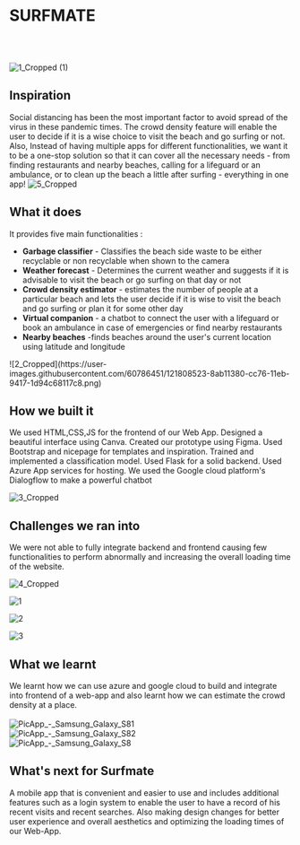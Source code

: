 # SURFMATE #
<br><br>


![1_Cropped (1)](https://user-images.githubusercontent.com/60786451/121808514-838a0580-cc76-11eb-93de-3f223782e3aa.png)

## Inspiration
Social distancing has been the most important factor to avoid spread of the virus in these pandemic times. The crowd density feature will enable the user to decide if it is a wise choice to visit the beach and go surfing or not. Also, Instead of having multiple apps for different functionalities, we want it to be a one-stop solution so that it can cover all the necessary needs - from finding restaurants and nearby beaches, calling for a lifeguard or an ambulance, or to clean up the beach a little after surfing - everything in one app!
![5_Cropped](https://user-images.githubusercontent.com/60786451/121808570-b207e080-cc76-11eb-8b3b-6d2105ea8a61.png)

## What it does
It provides five main functionalities :
<ul>
<li><b>Garbage classifier</b> - Classifies the beach side waste to be either recyclable or non recyclable when shown to the camera</li>
<li><b>Weather forecast</b> - Determines the current weather and suggests if it is advisable to visit the beach or go surfing on that day or not</li>
<li><b>Crowd density estimator</b> - estimates the number of people at a particular beach and lets the user decide if it is wise to visit the beach and go surfing or plan it for some other day</li>
<li><b>Virtual companion</b> - a chatbot to connect the user with a lifeguard or book an ambulance in case of emergencies or find nearby restaurants</li>
<li><b>Nearby beaches</b> -finds beaches around the user's current location using latitude and longitude</li>
</ul>
![2_Cropped](https://user-images.githubusercontent.com/60786451/121808523-8ab11380-cc76-11eb-9417-1d94c68117c8.png)


## How we built it
We used HTML,CSS,JS for the frontend of our Web App. Designed a beautiful interface using Canva. Created our prototype using Figma. Used Bootstrap and nicepage for templates and inspiration. Trained and implemented a classification model. Used Flask for a solid backend. Used Azure App services for hosting. We used the Google cloud platform's Dialogflow to make a powerful chatbot 

![3_Cropped](https://user-images.githubusercontent.com/60786451/121808545-9dc3e380-cc76-11eb-8d0c-791e032541b8.png)


## Challenges we ran into
We were not able to fully integrate backend and frontend causing few functionalities to perform abnormally and increasing the overall loading time of the website.

![4_Cropped](https://user-images.githubusercontent.com/60786451/121808738-90f3bf80-cc77-11eb-9ec2-c658982587af.png)

![1](https://user-images.githubusercontent.com/60786451/121808772-bda7d700-cc77-11eb-9e99-eab877dd615e.JPG)

![2](https://user-images.githubusercontent.com/60786451/121808773-be406d80-cc77-11eb-8f5b-7117594ad6a7.JPG)

![3](https://user-images.githubusercontent.com/60786451/121808771-bc76aa00-cc77-11eb-8a52-a96cdd006011.JPG)


## What we learnt
We learnt how we can use azure and google cloud to build and integrate into frontend of a web-app and also learnt how we can estimate the crowd density at a place.
<br><br>
![PicApp_-_Samsung_Galaxy_S81](https://user-images.githubusercontent.com/60786451/121808681-5a1da980-cc77-11eb-8f70-82fcf18cd8bf.png)<br>
![PicApp_-_Samsung_Galaxy_S82](https://user-images.githubusercontent.com/60786451/121808683-5be76d00-cc77-11eb-870c-b40d70db6edf.png)<br>
![PicApp_-_Samsung_Galaxy_S8](https://user-images.githubusercontent.com/60786451/121808684-5c800380-cc77-11eb-9ed1-93ef4b5a3f41.png)<br>


## What's next for Surfmate
A mobile app that is convenient and easier to use and includes additional features such as a login system to enable the user to have a record of his recent visits and recent searches.
Also making design changes for better user experience and overall aesthetics and optimizing the loading times of our Web-App.
